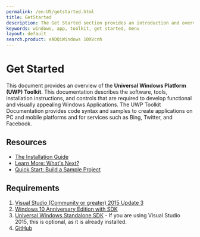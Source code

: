 ```yaml
---
permalink: /en-US/getstarted.html
title: GetStarted
description: The Get Started section provides an introduction and overview of the UwP Toolkit and its documentation
keywords: windows, app, toolkit, get started, menu
layout: default
search.product: eADQiWindows 10XVcnh
---
```


# Get Started  
This document provides an overview of the **Universal Windows Platform (UWP) Toolkit**. This documentation describes the software, tools, installation instructions, and controls that are required to develop functional and visually appealing Windows Applications. The UWP Toolkit Documentation provides code syntax and samples to create applications on PC and mobile platforms and for services such as Bing, Twitter, and Facebook. 

## Resources 
- [The Installation Guide](UWPCommunityToolkit-docs/en-us/uwp-community-toolkit/get-started/installguide.md)
- [Learn More: What's Next?](UWPCommunityToolkit-docs/en-us/uwp-community-toolkit/get-started/learn-more.md) 
- [Quick Start: Build a Sample Project](UWPCommunityToolkit-docs/en-us/uwp-community-toolkit/get-started/quickstart.md) 

## Requirements
1. [Visual Studio (Community or greater) 2015 Update 3](https://developer.microsoft.com/en-us/windows/downloads)
2. [Windows 10 Anniversary Edition with SDK](https://developer.microsoft.com/en-US/windows/downloads/) 
3. [Universal Windows Standalone SDK](https://developer.microsoft.com/en-us/windows/downloads/windows-10-sdk) - If you are using Visual Studio 2015, this is optional, as it is already installed. 
4. [GitHub](https://github.com/Microsoft/UWPCommunityToolkit-docs) 
